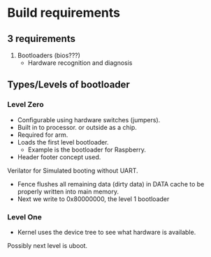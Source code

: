 # Build requirements
## 3 requirements
1. Bootloaders (bios???)
	- Hardware recognition and diagnosis
## Types/Levels of bootloader
### Level Zero
- Configurable using hardware switches (jumpers).
- Built in to processor. or outside as a chip.
- Required for arm.
- Loads the first level bootloader.
	- Example is the bootloader for Raspberry.
- Header footer concept used.

Verilator for Simulated booting without UART.

- Fence flushes all remaining data (dirty data) in DATA cache to be properly written into main memory.
- Next we write to 0x80000000, the level 1 bootloader

### Level One
- Kernel uses the device tree to see what hardware is available.


Possibly next level is uboot.

